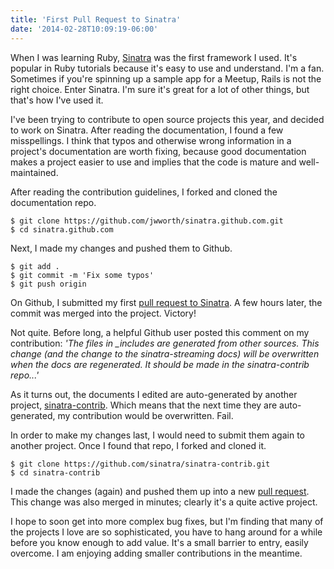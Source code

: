 ```yaml
---
title: 'First Pull Request to Sinatra'
date: '2014-02-28T10:09:19-06:00'
---
```


When I was learning Ruby, <a href='http://www.sinatrarb.com/'>Sinatra</a> was the first framework I used.  It's popular in Ruby tutorials because it's easy to use and understand.  I'm a fan.  Sometimes if you're spinning up a sample app for a Meetup, Rails is not the right choice.  Enter Sinatra.  I'm sure it's great for a lot of other things, but that's how I've used it.

I've been trying to contribute to open source projects this year, and decided to work on Sinatra.  After reading the documentation, I found a few misspellings.  I think that typos and otherwise wrong information in a project's documentation are worth fixing, because good documentation makes a project easier to use and implies that the code is mature and well-maintained.

After reading the contribution guidelines, I forked and cloned the documentation repo.

```shell
$ git clone https://github.com/jwworth/sinatra.github.com.git
$ cd sinatra.github.com
```

Next, I made my changes and pushed them to Github.

```shell
$ git add .
$ git commit -m 'Fix some typos'
$ git push origin
```

On Github, I submitted my first <a href='http://github.com/sinatra/sinatra.github.com/pull/129'>pull request to Sinatra</a>.  A few hours later, the commit was merged into the project.  Victory!

Not quite.  Before long, a helpful Github user posted this comment on my contribution:
<em>
'The files in _includes are generated from other sources. This change (and the change to the sinatra-streaming docs) will be overwritten when the docs are regenerated. It should be made in the sinatra-contrib repo...'
</em>

As it turns out, the documents I edited are auto-generated by another project, <a href='https://github.com/rkh/sinatra-contrib'>sinatra-contrib</a>.  Which means that the next time they are auto-generated, my contribution would be overwritten.  Fail.

In order to make my changes last, I would need to submit them again to another project.  Once I found that repo, I forked and cloned it.

```shell
$ git clone https://github.com/sinatra/sinatra-contrib.git
$ cd sinatra-contrib
```

I made the changes (again) and pushed them up into a new <a href='https://github.com/sinatra/sinatra-contrib/pull/123'>pull request</a>.   This change was also merged in minutes; clearly it's a quite active project.

I hope to soon get into more complex bug fixes, but I'm finding that many of the projects I love are so sophisticated, you have to hang around for a while before you know enough to add value. It's a small barrier to entry, easily overcome.  I am enjoying adding smaller contributions in the meantime.
